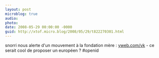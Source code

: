 ```yaml
---
layout: post
microblog: true
audio: 
photo: 
date: 2008-05-29 00:00:00 -0000
guid: http://xtof.micro.blog/2008/05/29/t822270301.html
---
```

snorri nous alerte d'un mouvement à la fondation mère : [yweb.com/vk](http://yweb.com/vk) - ce serait cool de proposer un européen ?  #openid
